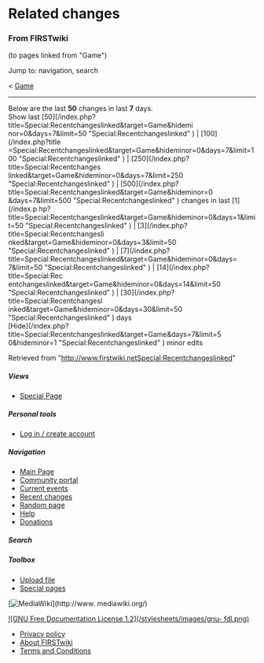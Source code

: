 # Related changes

### From FIRSTwiki

(to pages linked from "Game")

Jump to: navigation, search

&lt; [Game](/index.php?title=Game&redirect=no "Game" )  

* * *

Below are the last **50** changes in last **7** days.  
Show last [50](/index.php?title=Special:Recentchangeslinked&target=Game&hidemi
nor=0&days=7&limit=50 "Special:Recentchangeslinked" ) | [100](/index.php?title
=Special:Recentchangeslinked&target=Game&hideminor=0&days=7&limit=100
"Special:Recentchangeslinked" ) | [250](/index.php?title=Special:Recentchanges
linked&target=Game&hideminor=0&days=7&limit=250 "Special:Recentchangeslinked"
) | [500](/index.php?title=Special:Recentchangeslinked&target=Game&hideminor=0
&days=7&limit=500 "Special:Recentchangeslinked" ) changes in last [1](/index.p
hp?title=Special:Recentchangeslinked&target=Game&hideminor=0&days=1&limit=50
"Special:Recentchangeslinked" ) | [3](/index.php?title=Special:Recentchangesli
nked&target=Game&hideminor=0&days=3&limit=50 "Special:Recentchangeslinked" ) |
[7](/index.php?title=Special:Recentchangeslinked&target=Game&hideminor=0&days=
7&limit=50 "Special:Recentchangeslinked" ) | [14](/index.php?title=Special:Rec
entchangeslinked&target=Game&hideminor=0&days=14&limit=50
"Special:Recentchangeslinked" ) | [30](/index.php?title=Special:Recentchangesl
inked&target=Game&hideminor=0&days=30&limit=50 "Special:Recentchangeslinked" )
days  
[Hide](/index.php?title=Special:Recentchangeslinked&target=Game&days=7&limit=5
0&hideminor=1 "Special:Recentchangeslinked" ) minor edits

Retrieved from
"<http://www.firstwiki.netSpecial:Recentchangeslinked>"

##### Views

  * [Special Page](Special:Recentchangeslinked/Game)

##### Personal tools

  * [Log in / create account](/index.php?title=Special:Userlogin&returnto=Special:Recentchangeslinked)

[](Main_Page "Main Page" )

##### Navigation

  * [Main Page](Main_Page)
  * [Community portal](FIRSTwiki:Community_portal)
  * [Current events](Current_events)
  * [Recent changes](Special:Recentchanges)
  * [Random page](Special:Random)
  * [Help](Help:Contents)
  * [Donations](FIRSTwiki:Site_support)

##### Search



##### Toolbox

  * [Upload file](Special:Upload)
  * [Special pages](Special:Specialpages)

[![MediaWiki](/skins/common/images/poweredby_mediawiki_88x31.png)](http://www.
mediawiki.org/)

[![GNU Free Documentation License 1.2](/stylesheets/images/gnu-
fdl.png)](http://www.gnu.org/copyleft/fdl.html)

  * [Privacy policy](FIRSTwiki:Privacy_policy "FIRSTwiki:Privacy policy" )
  * [About FIRSTwiki](FIRSTwiki:About "FIRSTwiki:About" )
  * [Terms and Conditions](FIRSTwiki:Terms_and_conditions "FIRSTwiki:Terms and conditions" )

